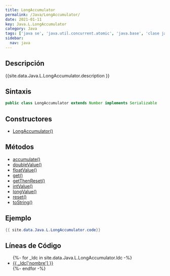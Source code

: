 ```yaml
---
title: LongAccumulator
permalink: /Java/LongAccumulator/
date: 2021-01-11
key: Java.L.LongAccumulator
category: Java
tags: ['java se', 'java.util.concurrent.atomic', 'java.base', 'clase java', 'Java 1.8']
sidebar: 
  nav: java
---
```


## Descripción
{{site.data.Java.L.LongAccumulator.description }}

## Sintaxis
~~~java
public class LongAccumulator extends Number implements Serializable
~~~

## Constructores
* [LongAccumulator()](/Java/LongAccumulator/LongAccumulator/)

## Métodos
* [accumulate()](/Java/LongAccumulator/accumulate)
* [doubleValue()](/Java/LongAccumulator/doubleValue)
* [floatValue()](/Java/LongAccumulator/floatValue)
* [get()](/Java/LongAccumulator/get)
* [getThenReset()](/Java/LongAccumulator/getThenReset)
* [intValue()](/Java/LongAccumulator/intValue)
* [longValue()](/Java/LongAccumulator/longValue)
* [reset()](/Java/LongAccumulator/reset)
* [toString()](/Java/LongAccumulator/toString)

## Ejemplo
~~~java
{{ site.data.Java.L.LongAccumulator.code}}
~~~

## Líneas de Código
<ul>
{%- for _ldc in site.data.Java.L.LongAccumulator.ldc -%}
   <li>
       <a href="{{_ldc['url'] }}">{{ _ldc['nombre'] }}</a>
   </li>
{%- endfor -%}
</ul>
